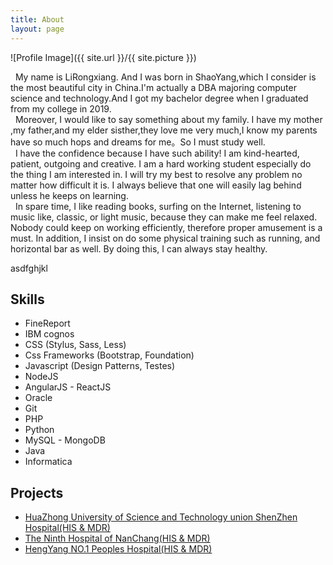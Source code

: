 ```yaml
---
title: About
layout: page
---
```

![Profile Image]({{ site.url }}/{{ site.picture }})

<p> &nbsp;&nbsp;My name is LiRongxiang. And I was born in ShaoYang,which I consider is the most beautiful city in China.I'm actually a DBA majoring computer science and technology.And I got my bachelor degree when I graduated from my college in 2019.</br>
	&nbsp;&nbsp;Moreover, I would like to say something about my family. I have my mother ,my father,and my elder sisther,they love me very much,I know my parents have so much hops and dreams for me。So I must study well.</br>
	&nbsp;&nbsp;I have the confidence because I have such ability! I am kind-hearted, patient, outgoing and creative. I am a hard working student especially do the thing I am interested in. I will try my best to resolve any problem no matter how difficult it is. I always believe that one will easily lag behind unless he keeps on learning.</br>
	&nbsp;&nbsp;In spare time, I like reading books, surfing on the Internet, listening to music like, classic, or light music, because they can make me feel relaxed. Nobody could keep on working efficiently, therefore proper amusement is a must. In addition, I insist on do some physical training such as running, and horizontal bar as well. By doing this, I can always stay healthy.</p>

<p>asdfghjkl</p>

<h2>Skills</h2>

<ul class="skill-list">
	<li>FineReport</li>
	<li>IBM cognos</li>
	<li>CSS (Stylus, Sass, Less)</li>
	<li>Css Frameworks (Bootstrap, Foundation)</li>
	<li>Javascript (Design Patterns, Testes)</li>
	<li>NodeJS</li>
	<li>AngularJS - ReactJS</li>
	<li>Oracle</li>
	<li>Git</li>
	<li>PHP</li>
	<li>Python</li>
	<li>MySQL - MongoDB</li>
	<li>Java</li>
	<li>Informatica</li>
</ul>

<h2>Projects</h2>

<ul>
	<li><a href="https://github.com/">HuaZhong University of Science and Technology union ShenZhen Hospital(HIS & MDR)</a></li>
	<li><a href="https://github.com/">The Ninth Hospital of NanChang(HIS & MDR)</a></li>
	<li><a href="https://github.com/">HengYang NO.1 Peoples Hospital(HIS & MDR)</a></li>
</ul>
